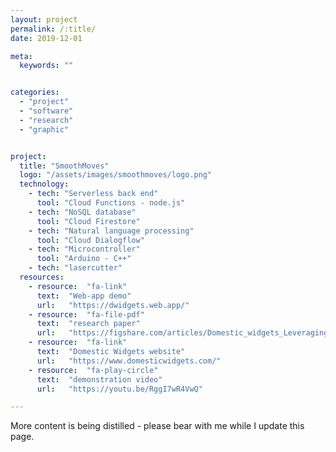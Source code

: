 ```yaml
---
layout: project
permalink: /:title/
date: 2019-12-01

meta:
  keywords: ""


categories:
  - "project"
  - "software"
  - "research"
  - "graphic"


project:
  title: "SmoothMoves"
  logo: "/assets/images/smoothmoves/logo.png"
  technology:
    - tech: "Serverless back end"
      tool: "Cloud Functions - node.js"
    - tech: "NoSQL database"
      tool: "Cloud Firestore"
    - tech: "Natural language processing"
      tool: "Cloud Dialogflow"
    - tech: "Microcontroller"
      tool: "Arduino - C++"
    - tech: "lasercutter"
  resources:
    - resource:  "fa-link"
      text:  "Web-app demo"
      url:   "https://dwidgets.web.app/"
    - resource:  "fa-file-pdf"
      text:  "research paper"
      url:   "https://figshare.com/articles/Domestic_widgets_Leveraging_household_creativity_in_co-creating_data_physicalisations/7855778/2"
    - resource:  "fa-link"
      text:  "Domestic Widgets website"
      url:   "https://www.domesticwidgets.com/"
    - resource:  "fa-play-circle"
      text:  "demonstration video"
      url:   "https://youtu.be/RggI7wR4VwQ"

---
```

<p>More content is being distilled - please <i class="fas fa-paw"></i> bear with me while I update this page.</p>
